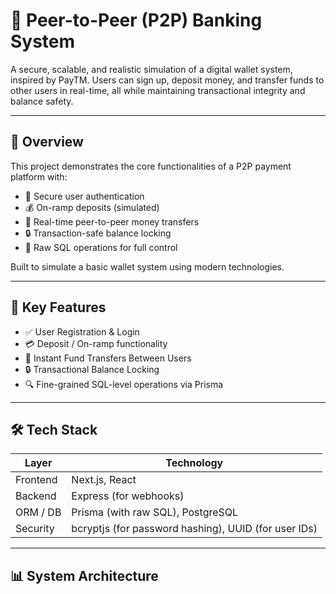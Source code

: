 # 💸 Peer-to-Peer (P2P) Banking System

A secure, scalable, and realistic simulation of a digital wallet system, inspired by PayTM. Users can sign up, deposit money, and transfer funds to other users in real-time, all while maintaining transactional integrity and balance safety.

---

## 📌 Overview

This project demonstrates the core functionalities of a P2P payment platform with:

- 🔐 Secure user authentication
- 💰 On-ramp deposits (simulated)
- 🔄 Real-time peer-to-peer money transfers
- 🔒 Transaction-safe balance locking
- 🧾 Raw SQL operations for full control

Built to simulate a basic wallet system using modern technologies.

---

## 🧠 Key Features

- ✅ User Registration & Login
- 💳 Deposit / On-ramp functionality
- 🔄 Instant Fund Transfers Between Users
- 🔒 Transactional Balance Locking
- 🔍 Fine-grained SQL-level operations via Prisma

---

## 🛠️ Tech Stack

| Layer        | Technology             |
|--------------|------------------------|
| Frontend     | Next.js, React         |
| Backend      | Express (for webhooks) |
| ORM / DB     | Prisma (with raw SQL), PostgreSQL |
| Security     | bcryptjs (for password hashing), UUID (for user IDs) |

---

## 📊 System Architecture